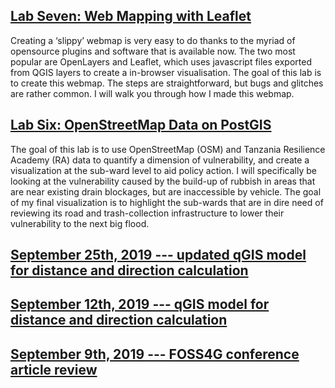 

## [Lab Seven: Web Mapping with Leaflet](/lab7/index.md)
Creating a ‘slippy’ webmap is very easy to do thanks to the myriad of opensource plugins and software that is available now. The two most popular are OpenLayers and Leaflet, which uses javascript files exported from QGIS layers to create a in-browser visualisation. The goal of this lab is to create this webmap. The steps are straightforward, but bugs and glitches are rather common. I will walk you through how I made this webmap.

## [Lab Six: OpenStreetMap Data on PostGIS](/lab6/index.md)
The goal of this lab is to use OpenStreetMap (OSM) and Tanzania Resilience Academy (RA) data to quantify a dimension of vulnerability, and create a visualization at the sub-ward level to aid policy action. I will specifically be looking at the vulnerability caused by the build-up of rubbish in areas that are near existing drain blockages, but are inaccessible by vehicle. The goal of my final visualization is to highlight the sub-wards that are in dire need of reviewing its road and trash-collection infrastructure to lower their vulnerability to the next big flood.


## [September 25th, 2019 --- updated qGIS model for distance and direction calculation](9-25-2019-Model.md)



## [September 12th, 2019 --- qGIS model for distance and direction calculation](9-12-19-qGISModel.html)




## [September 9th, 2019 --- FOSS4G conference article review](9-9-19-article.html)


